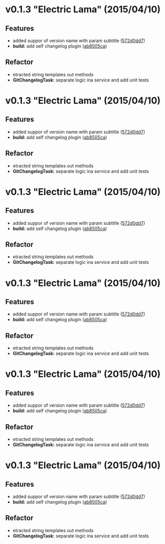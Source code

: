 <a name="v0.1.3"></a>
# v0.1.3 "Electric Lama" (2015/04/10)


## Features

* added suppor of version name with param subtitle ([572d0dd7](https://github.com/marcpoppleton/gradle-changelog-plugin/commits/572d0dd7))
* **build:** add self changelog plugin ([ab8505ca](https://github.com/marcpoppleton/gradle-changelog-plugin/commits/ab8505ca))

## Refactor

* etracted string templates out methods
* **GitChangelogTask:** separate logic ina service and add unit tests
<a name="v0.1.3"></a>
# v0.1.3 "Electric Lama" (2015/04/10)


## Features

* added suppor of version name with param subtitle ([572d0dd7](https://github.com/marcpoppleton/gradle-changelog-plugin/commits/572d0dd7))
* **build:** add self changelog plugin ([ab8505ca](https://github.com/marcpoppleton/gradle-changelog-plugin/commits/ab8505ca))

## Refactor

* etracted string templates out methods
* **GitChangelogTask:** separate logic ina service and add unit tests
<a name="v0.1.3"></a>
# v0.1.3 "Electric Lama" (2015/04/10)


## Features

* added suppor of version name with param subtitle ([572d0dd7](https://github.com/marcpoppleton/gradle-changelog-plugin/commits/572d0dd7))
* **build:** add self changelog plugin ([ab8505ca](https://github.com/marcpoppleton/gradle-changelog-plugin/commits/ab8505ca))

## Refactor

* etracted string templates out methods
* **GitChangelogTask:** separate logic ina service and add unit tests
<a name="v0.1.3"></a>
# v0.1.3 "Electric Lama" (2015/04/10)


## Features

* added suppor of version name with param subtitle ([572d0dd7](https://github.com/marcpoppleton/gradle-changelog-plugin/commits/572d0dd7))
* **build:** add self changelog plugin ([ab8505ca](https://github.com/marcpoppleton/gradle-changelog-plugin/commits/ab8505ca))

## Refactor

* etracted string templates out methods
* **GitChangelogTask:** separate logic ina service and add unit tests
<a name="v0.1.3"></a>
# v0.1.3 "Electric Lama" (2015/04/10)


## Features

* added suppor of version name with param subtitle ([572d0dd7](https://github.com/marcpoppleton/gradle-changelog-plugin/commits/572d0dd7))
* **build:** add self changelog plugin ([ab8505ca](https://github.com/marcpoppleton/gradle-changelog-plugin/commits/ab8505ca))

## Refactor

* etracted string templates out methods
* **GitChangelogTask:** separate logic ina service and add unit tests
<a name="v0.1.3"></a>
# v0.1.3 "Electric Lama" (2015/04/10)


## Features

* added suppor of version name with param subtitle ([572d0dd7](https://github.com/marcpoppleton/gradle-changelog-plugin/commits/572d0dd7))
* **build:** add self changelog plugin ([ab8505ca](https://github.com/marcpoppleton/gradle-changelog-plugin/commits/ab8505ca))

## Refactor

* etracted string templates out methods
* **GitChangelogTask:** separate logic ina service and add unit tests
